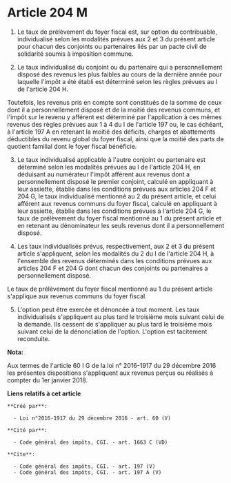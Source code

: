 # Article 204 M

1. Le taux de prélèvement du foyer fiscal est, sur option du contribuable, individualisé selon les modalités prévues aux 2 et
3 du présent article pour chacun des conjoints ou partenaires liés par un pacte civil de solidarité soumis à imposition
commune. 

2. Le taux individualisé du conjoint ou du partenaire qui a personnellement disposé des revenus les plus faibles au cours de
la dernière année pour laquelle l'impôt a été établi est déterminé selon les règles prévues au I de l'article 204 H. 

Toutefois, les revenus pris en compte sont constitués de la somme de ceux dont il a personnellement disposé et de la moitié
des revenus communs, et l'impôt sur le revenu y afférent est déterminé par l'application à ces mêmes revenus des règles
prévues aux 1 à 4 du I de l'article 197 ou, le cas échéant, à l'article 197 A en retenant la moitié des déficits, charges et
abattements déductibles du revenu global du foyer fiscal, ainsi que la moitié des parts de quotient familial dont le foyer
fiscal bénéficie. 

3. Le taux individualisé applicable à l'autre conjoint ou partenaire est déterminé selon les modalités prévues au I de
l'article 204 H, en déduisant au numérateur l'impôt afférent aux revenus dont a personnellement disposé le premier conjoint,
calculé en appliquant à leur assiette, établie dans les conditions prévues aux articles 204 F et 204 G, le taux individualisé
mentionné au 2 du présent article, et celui afférent aux revenus communs du foyer fiscal, calculé en appliquant à leur
assiette, établie dans les conditions prévues à l'article 204 G, le taux de prélèvement du foyer fiscal mentionné au 1 du
présent article et en retenant au dénominateur les seuls revenus dont il a personnellement disposé. 

4. Les taux individualisés prévus, respectivement, aux 2 et 3 du présent article s'appliquent, selon les modalités du 2 du I
de l'article 204 H, à l'ensemble des revenus déterminés dans les conditions prévues aux articles 204 F et 204 G dont chacun
des conjoints ou partenaires a personnellement disposé. 

Le taux de prélèvement du foyer fiscal mentionné au 1 du présent article s'applique aux revenus communs du foyer fiscal. 

5. L'option peut être exercée et dénoncée à tout moment. Les taux individualisés s'appliquent au plus tard le troisième mois
suivant celui de la demande. Ils cessent de s'appliquer au plus tard le troisième mois suivant celui de la dénonciation de
l'option. L'option est tacitement reconduite.

**Nota:**

Aux termes de l'article 60 I G de la loi n° 2016-1917 du 29 décembre 2016 les présentes dispositions s'appliquent aux revenus
perçus ou réalisés à compter du 1er janvier 2018.

**Liens relatifs à cet article**

	**Créé par**:

	  - Loi n°2016-1917 du 29 décembre 2016 - art. 60 (V)

	**Cité par**:

	  - Code général des impôts, CGI. - art. 1663 C (VD)

	**Cite**:

	  - Code général des impôts, CGI. - art. 197 (V)
	  - Code général des impôts, CGI. - art. 197 A (V)
